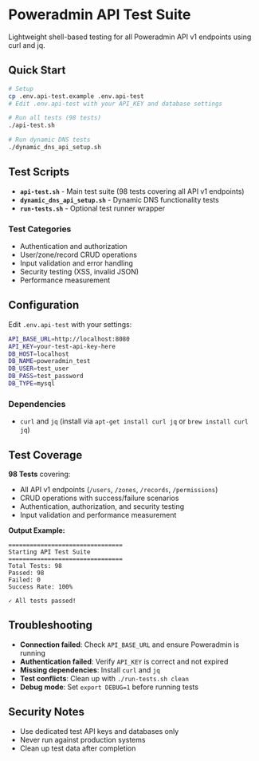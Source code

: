 # Poweradmin API Test Suite

Lightweight shell-based testing for all Poweradmin API v1 endpoints using curl and jq.

## Quick Start

```bash
# Setup
cp .env.api-test.example .env.api-test
# Edit .env.api-test with your API_KEY and database settings

# Run all tests (98 tests)
./api-test.sh

# Run dynamic DNS tests
./dynamic_dns_api_setup.sh
```

## Test Scripts

- **`api-test.sh`** - Main test suite (98 tests covering all API v1 endpoints)
- **`dynamic_dns_api_setup.sh`** - Dynamic DNS functionality tests
- **`run-tests.sh`** - Optional test runner wrapper

### Test Categories
- Authentication and authorization
- User/zone/record CRUD operations
- Input validation and error handling
- Security testing (XSS, invalid JSON)
- Performance measurement


## Configuration

Edit `.env.api-test` with your settings:
```bash
API_BASE_URL=http://localhost:8080
API_KEY=your-test-api-key-here
DB_HOST=localhost
DB_NAME=poweradmin_test
DB_USER=test_user
DB_PASS=test_password
DB_TYPE=mysql
```

### Dependencies
- `curl` and `jq` (install via `apt-get install curl jq` or `brew install curl jq`)

## Test Coverage

**98 Tests** covering:
- All API v1 endpoints (`/users`, `/zones`, `/records`, `/permissions`)
- CRUD operations with success/failure scenarios
- Authentication, authorization, and security testing
- Input validation and performance measurement

**Output Example:**
```
================================
Starting API Test Suite
================================
Total Tests: 98
Passed: 98
Failed: 0
Success Rate: 100%

✓ All tests passed!
```

## Troubleshooting

- **Connection failed**: Check `API_BASE_URL` and ensure Poweradmin is running
- **Authentication failed**: Verify `API_KEY` is correct and not expired
- **Missing dependencies**: Install `curl` and `jq`
- **Test conflicts**: Clean up with `./run-tests.sh clean`
- **Debug mode**: Set `export DEBUG=1` before running tests

## Security Notes

- Use dedicated test API keys and databases only
- Never run against production systems
- Clean up test data after completion